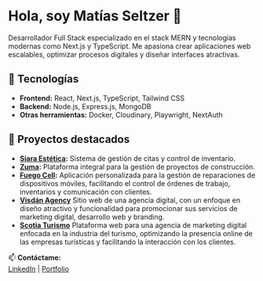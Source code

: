 # Hola, soy Matías Seltzer 👋

Desarrollador Full Stack especializado en el stack MERN y tecnologías modernas como Next.js y TypeScript. Me apasiona crear aplicaciones web escalables, optimizar procesos digitales y diseñar interfaces atractivas.

## 🚀 Tecnologías
- **Frontend:** React, Next.js, TypeScript, Tailwind CSS
- **Backend:** Node.js, Express.js, MongoDB
- **Otras herramientas:** Docker, Cloudinary, Playwright, NextAuth

## 🌟 Proyectos destacados
- **[Siara Estética](https://github.com/MattSeltz/siara-estetica):** Sistema de gestión de citas y control de inventario.
- **[Zuma](https://github.com/MattSeltz/zuma):** Plataforma integral para la gestión de proyectos de construcción.
- **[Fuego Cell](https://github.com/MattSeltz/fuego-cell):** Aplicación personalizada para la gestión de reparaciones de dispositivos móviles, facilitando el control de órdenes de trabajo, inventarios y comunicación con clientes.
- **[Visdán Agency](https://github.com/MattSeltz/visdan-agency)** Sitio web de una agencia digital, con un enfoque en diseño atractivo y funcionalidad para promocionar sus servicios de marketing digital, desarrollo web y branding.
- **[Scotia Turismo](https://github.com/MattSeltz/scotia-turismo)** Plataforma web para una agencia de marketing digital enfocada en la industria del turismo, optimizando la presencia online de las empresas turísticas y facilitando la interacción con los clientes.

📫 **Contáctame:**  
[LinkedIn](https://www.linkedin.com/in/matías-seltzer) | [Portfolio](https://matias-seltzer.netlify.app/)
